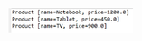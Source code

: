 <img src="https://github.com/hiranjc/comparator2-anonymous-class/blob/main/readme.png" width="220" />
